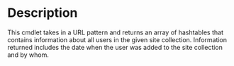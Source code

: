 # Description

This cmdlet takes in a URL pattern and returns an array of hashtables
that contains information about all users in the given site collection.
Information returned includes the date when the user was added to the 
site collection and by whom.
